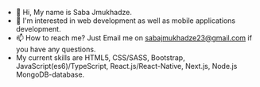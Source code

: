 - 👋 Hi, My name is Saba Jmukhadze.
- 👀 I'm interested in web development as well as mobile applications development.
- 📫 How to reach me? Just Email me on sabajmukhadze23@gmail.com if you have any questions.
- My current skills are HTML5, CSS/SASS, Bootstrap, JavaScript(es6)/TypeScript, React.js/React-Native, Next.js, Node.js MongoDB-database.

